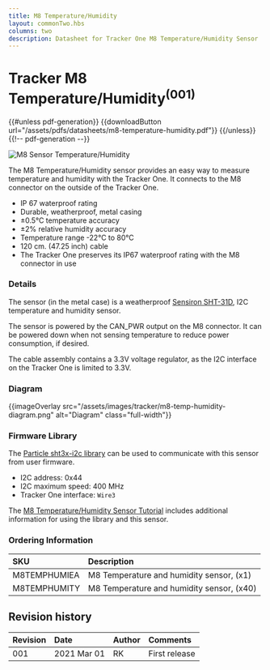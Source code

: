 ```yaml
---
title: M8 Temperature/Humidity
layout: commonTwo.hbs
columns: two
description: Datasheet for Tracker One M8 Temperature/Humidity Sensor
---
```


# Tracker M8 Temperature/Humidity<sup>(001)</sup>

{{#unless pdf-generation}}
{{downloadButton url="/assets/pdfs/datasheets/m8-temperature-humidity.pdf"}}
{{/unless}} {{!-- pdf-generation --}}

![M8 Sensor Temperature/Humidity](/assets/images/tracker/m8-temp-humidity.png)

The M8 Temperature/Humidity sensor provides an easy way to measure temperature and humidity with the Tracker One. It connects to the M8 connector on the outside of the Tracker One.

- IP 67 waterproof rating
- Durable, weatherproof, metal casing
- ±0.5°C temperature accuracy
- ±2% relative humidity accuracy
- Temperature range -22°C to 80°C
- 120 cm. (47.25 inch) cable
- The Tracker One preserves its IP67 waterproof rating with the M8 connector in use

### Details

The sensor (in the metal case) is a weatherproof [Sensiron SHT-31D](https://www.sensirion.com/en/environmental-sensors/humidity-sensors/digital-humidity-sensors-for-various-applications/), I2C temperature and humidity sensor.

The sensor is powered by the CAN_PWR output on the M8 connector. It can be powered down when not sensing temperature to reduce power consumption, if desired.

The cable assembly contains a 3.3V voltage regulator, as the I2C interface on the Tracker One is limited to 3.3V. 


### Diagram

{{imageOverlay src="/assets/images/tracker/m8-temp-humidity-diagram.png" alt="Diagram" class="full-width"}}

### Firmware Library

The [Particle sht3x-i2c library](https://github.com/particle-iot/sht3x-i2c) can be used to communicate with this sensor from user firmware.

- I2C address: 0x44
- I2C maximum speed: 400 MHz
- Tracker One interface: `Wire3`

The [M8 Temperature/Humidity Sensor Tutorial](/tutorials/asset-tracking/m8-temperature-humidity) includes additional information for using the library and this sensor.

### Ordering Information

| SKU  | Description |
| :--- | :--- |
| M8TEMPHUMIEA | M8 Temperature and humidity sensor, (x1) |
| M8TEMPHUMITY | M8 Temperature and humidity sensor, (x40) |


## Revision history

| Revision | Date | Author | Comments |
|:---------|:-----|:-------|:---------|
| 001      | 2021 Mar 01 | RK | First release |
